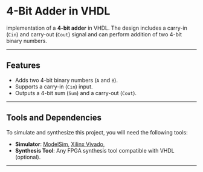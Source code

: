 # 4-Bit Adder in VHDL   

implementation of a **4-bit adder** in VHDL. The design includes a carry-in (`Cin`) and carry-out (`Cout`) signal and can perform addition of two 4-bit binary numbers.

---

## Features

- Adds two 4-bit binary numbers (`A` and `B`).
- Supports a carry-in (`Cin`) input.
- Outputs a 4-bit sum (`Sum`) and a carry-out (`Cout`).

---

## Tools and Dependencies

To simulate and synthesize this project, you will need the following tools:

- **Simulator**: [ModelSim](https://www.mentor.com/products/fv/modelsim/), [Xilinx Vivado](https://www.xilinx.com/products/design-tools/vivado.html),
- **Synthesis Tool**: Any FPGA synthesis tool compatible with VHDL (optional).

---


